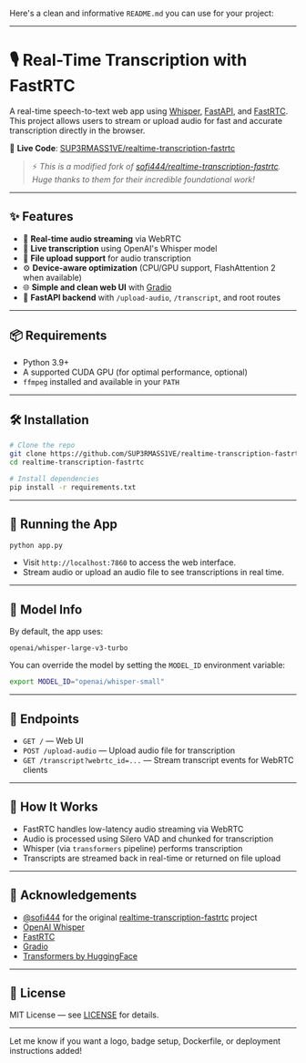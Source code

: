 Here's a clean and informative `README.md` you can use for your project:

---

# 🎙️ Real-Time Transcription with FastRTC

A real-time speech-to-text web app using [Whisper](https://github.com/openai/whisper), [FastAPI](https://fastapi.tiangolo.com/), and [FastRTC](https://github.com/sofi444/fastrtc). This project allows users to stream or upload audio for fast and accurate transcription directly in the browser.

🔗 **Live Code**: [SUP3RMASS1VE/realtime-transcription-fastrtc](https://github.com/SUP3RMASS1VE/realtime-transcription-fastrtc)

> ⚡️ _This is a modified fork of [sofi444/realtime-transcription-fastrtc](https://github.com/sofi444/realtime-transcription-fastrtc). Huge thanks to them for their incredible foundational work!_

---

## ✨ Features

- 🎤 **Real-time audio streaming** via WebRTC
- 📝 **Live transcription** using OpenAI's Whisper model
- 📂 **File upload support** for audio transcription
- ⚙️ **Device-aware optimization** (CPU/GPU support, FlashAttention 2 when available)
- 🌐 **Simple and clean web UI** with [Gradio](https://gradio.app/)
- 🚀 **FastAPI backend** with `/upload-audio`, `/transcript`, and root routes

---

## 📦 Requirements

- Python 3.9+
- A supported CUDA GPU (for optimal performance, optional)
- `ffmpeg` installed and available in your `PATH`

---

## 🛠️ Installation

```bash
# Clone the repo
git clone https://github.com/SUP3RMASS1VE/realtime-transcription-fastrtc.git
cd realtime-transcription-fastrtc

# Install dependencies
pip install -r requirements.txt
```

---

## 🚀 Running the App

```bash
python app.py
```

- Visit `http://localhost:7860` to access the web interface.
- Stream audio or upload an audio file to see transcriptions in real time.

---

## 🧠 Model Info

By default, the app uses:

```
openai/whisper-large-v3-turbo
```

You can override the model by setting the `MODEL_ID` environment variable:

```bash
export MODEL_ID="openai/whisper-small"
```

---

## 📡 Endpoints

- `GET /` — Web UI
- `POST /upload-audio` — Upload audio file for transcription
- `GET /transcript?webrtc_id=...` — Stream transcript events for WebRTC clients

---

## 🧩 How It Works

- FastRTC handles low-latency audio streaming via WebRTC
- Audio is processed using Silero VAD and chunked for transcription
- Whisper (via `transformers` pipeline) performs transcription
- Transcripts are streamed back in real-time or returned on file upload

---

## 🙏 Acknowledgements

- [@sofi444](https://github.com/sofi444) for the original [realtime-transcription-fastrtc](https://github.com/sofi444/realtime-transcription-fastrtc) project
- [OpenAI Whisper](https://github.com/openai/whisper)
- [FastRTC](https://github.com/sofi444/fastrtc)
- [Gradio](https://gradio.app/)
- [Transformers by HuggingFace](https://github.com/huggingface/transformers)

---

## 📄 License

MIT License — see [LICENSE](LICENSE) for details.

---

Let me know if you want a logo, badge setup, Dockerfile, or deployment instructions added!
